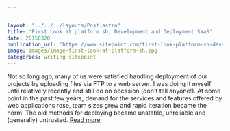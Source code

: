 ```yaml
---


layout: "../../../layouts/Post.astro"
title: 'First Look at platform.sh, Development and Deployment SaaS'
date: 20150320
publication_url: 'https://www.sitepoint.com/first-look-platform-sh-development-deployment-saas/'
image: images/image-first-look-at-platform-sh.jpg
categories: writing sitepoint
---
```


Not so long ago, many of us were satisfied handling deployment of our projects by uploading files via FTP to a web server. I was doing it myself until relatively recently and still do on occasion (don't tell anyone!). At some point in the past few years, demand for the services and features offered by web applications rose, team sizes grew and rapid iteration became the norm. The old methods for deploying became unstable, unreliable and (generally) untrusted. [Read more](https://www.sitepoint.com/first-look-platform-sh-development-deployment-saas/)
